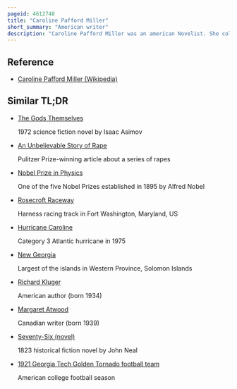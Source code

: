 ```yaml
---
pageid: 4612748
title: "Caroline Pafford Miller"
short_summary: "American writer"
description: "Caroline Pafford Miller was an american Novelist. She collected the Folktales Stories and archaic Dialects of the rural Communities she visited in her Home State Georgia in the late 1920s and early 1930s and wove them into her first novel Lamb in his Bosom for which she won the 1934 Pulitzer Prize for Fiction and the 1935 french literary Award. Her Success as the first georgian Winner of the Fiction Prize inspired Macmillan Publishers to seek out more southern Writers this led to the Discovery of Margaret Mitchell whose first Novel gone with the Wind also won a Pulitzer Prize for Fiction in 1937. Miller's Story of the Struggles of nineteenth-century south Georgia Pioneers found a new Audience in 1993 when Lamb in his Bosom was reprinted one Year after her Death. In 2007 Miller was inducted into georgia Writers Hall of Fame."
---
```


## Reference

- [Caroline Pafford Miller (Wikipedia)](https://en.wikipedia.org/?curid=4612748)

## Similar TL;DR

- [The Gods Themselves](/tldr/en/the-gods-themselves)

  1972 science fiction novel by Isaac Asimov

- [An Unbelievable Story of Rape](/tldr/en/an-unbelievable-story-of-rape)

  Pulitzer Prize-winning article about a series of rapes

- [Nobel Prize in Physics](/tldr/en/nobel-prize-in-physics)

  One of the five Nobel Prizes established in 1895 by Alfred Nobel

- [Rosecroft Raceway](/tldr/en/rosecroft-raceway)

  Harness racing track in Fort Washington, Maryland, US

- [Hurricane Caroline](/tldr/en/hurricane-caroline)

  Category 3 Atlantic hurricane in 1975

- [New Georgia](/tldr/en/new-georgia)

  Largest of the islands in Western Province, Solomon Islands

- [Richard Kluger](/tldr/en/richard-kluger)

  American author (born 1934)

- [Margaret Atwood](/tldr/en/margaret-atwood)

  Canadian writer (born 1939)

- [Seventy-Six (novel)](/tldr/en/seventy-six-novel)

  1823 historical fiction novel by John Neal

- [1921 Georgia Tech Golden Tornado football team](/tldr/en/1921-georgia-tech-golden-tornado-football-team)

  American college football season
